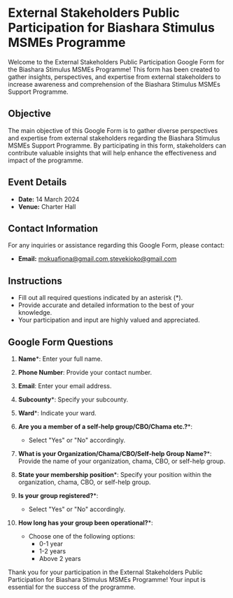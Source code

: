 # External Stakeholders Public Participation for Biashara Stimulus MSMEs Programme

Welcome to the External Stakeholders Public Participation Google Form for the Biashara Stimulus MSMEs Programme! This form has been created to gather insights, perspectives, and expertise from external stakeholders to increase awareness and comprehension of the Biashara Stimulus MSMEs Support Programme.

## Objective

The main objective of this Google Form is to gather diverse perspectives and expertise from external stakeholders regarding the Biashara Stimulus MSMEs Support Programme. By participating in this form, stakeholders can contribute valuable insights that will help enhance the effectiveness and impact of the programme.

## Event Details

- **Date:** 14 March 2024
- **Venue:** Charter Hall

## Contact Information

For any inquiries or assistance regarding this Google Form, please contact:

- **Email:** [mokuafiona@gmail.com](mailto:mokuafiona@gmail.com),[stevekioko@gmail.com](mailto:stevekioko@gmail.com)

## Instructions

- Fill out all required questions indicated by an asterisk (*).
- Provide accurate and detailed information to the best of your knowledge.
- Your participation and input are highly valued and appreciated.

## Google Form Questions

1. **Name***: Enter your full name.
   
2. **Phone Number**: Provide your contact number.
   
3. **Email**: Enter your email address.
   
4. **Subcounty***: Specify your subcounty.
   
5. **Ward***: Indicate your ward.
   
6. **Are you a member of a self-help group/CBO/Chama etc.?***:
   - Select "Yes" or "No" accordingly.

7. **What is your Organization/Chama/CBO/Self-help Group Name?***: Provide the name of your organization, chama, CBO, or self-help group.

8. **State your membership position***: Specify your position within the organization, chama, CBO, or self-help group.

9. **Is your group registered?***:
   - Select "Yes" or "No" accordingly.

10. **How long has your group been operational?***:
    - Choose one of the following options:
      - 0-1 year
      - 1-2 years
      - Above 2 years

Thank you for your participation in the External Stakeholders Public Participation for Biashara Stimulus MSMEs Programme! Your input is essential for the success of the programme.
